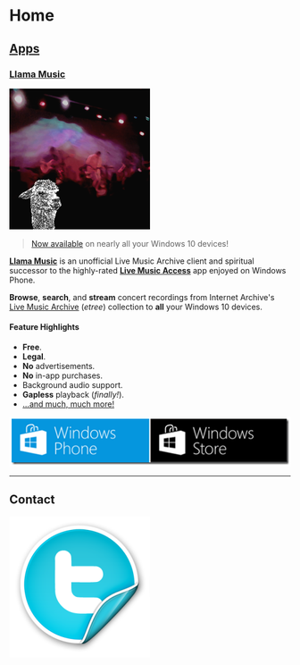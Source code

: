 # Home

## [Apps]

### [Llama Music]

[![Llama Music](img/store-lma-252x252.png#right)][link-store-lma]

> [Now available][link-store-lma] on nearly all your Windows 10 devices!

[**Llama Music**][llama music] is an unofficial Live Music Archive client and
spiritual successor to the highly-rated [**Live Music Access**][lma-legacy] app
enjoyed on Windows Phone.

**Browse**, **search**, and **stream** concert recordings from Internet
Archive's [Live Music Archive][link-etree] (_etree_) collection to **all** your
Windows 10 devices.

#### Feature Highlights

- **Free**.
- **Legal**.
- **No** advertisements.
- **No** in-app purchases.
- Background audio support.
- **Gapless** playback (_finally!_).
- [...and much, much more!][llama music features]

[![Get it now!](img/download-from-windows-10-app-store.png)][link-store-lma]

----

## Contact

[![@tiwahu](img/twitter-icon-252x252.png)](https://twitter.com/tiwahu/)

[apps]: /apps/index.md
[llama music]: /apps/llama-music/index.md
[llama music features]: /apps/llama-music/index.md#feature-highlights
[lma-legacy]: /apps/live-music-access/index.md
[link-etree]: https://archive.org/details/etree/
[link-store-lma]: https://www.microsoft.com/store/apps/9WZDNCRDCNJT
[link-store-lma-legacy]: https://www.microsoft.com/store/apps/9WZDNCRDCNJX

